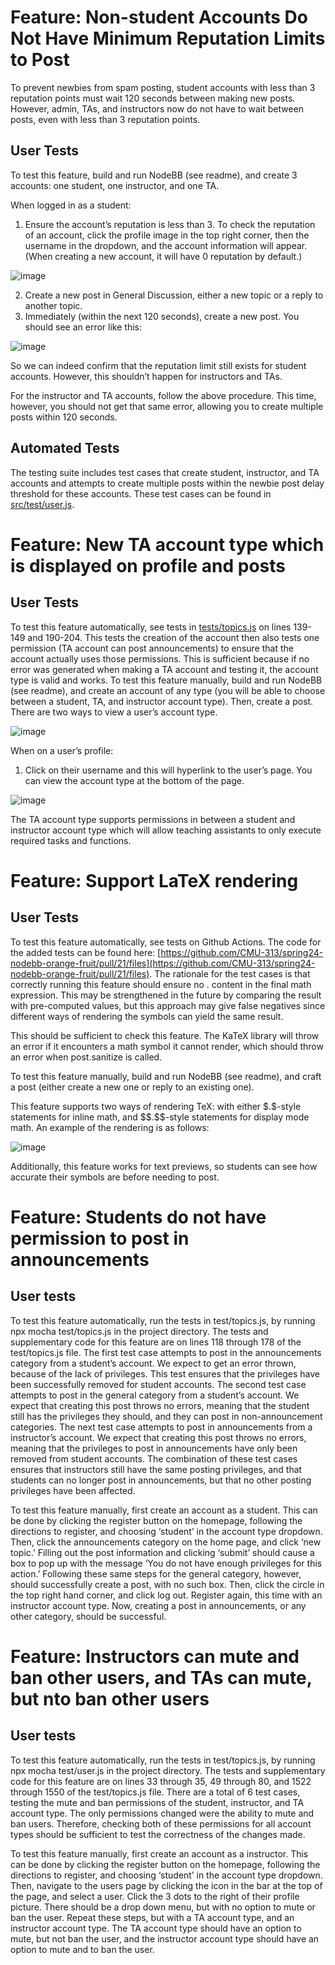 # Feature: Non-student Accounts Do Not Have Minimum Reputation Limits to Post

To prevent newbies from spam posting, student accounts with less than 3 reputation points must wait 120 seconds between making new posts. However, admin, TAs, and instructors now do not have to wait between posts, even with less than 3 reputation points.

## User Tests
To test this feature, build and run NodeBB (see readme), and create 3 accounts: one student, one instructor, and one TA.

When logged in as a student:
1. Ensure the account’s reputation is less than 3. To check the reputation of an account, click the profile image in the top right corner, then the username in the dropdown, and the account information will appear. (When creating a new account, it will have 0 reputation by default.)

![image](https://drive.google.com/uc?export=view&id=1tpuR9pJKu6PaDV2Qfu_LUTTXe3r5Z2EZ)

2. Create a new post in General Discussion, either a new topic or a reply to another topic. 
3. Immediately (within the next 120 seconds), create a new post. You should see an error like this: 

![image](https://drive.google.com/uc?export=view&id=1GhmgArMq-aqQEJeboDPo-wIswN1BGyB0)

So we can indeed confirm that the reputation limit still exists for student accounts. However, this shouldn’t happen for instructors and TAs.

For the instructor and TA accounts, follow the above procedure. This time, however, you should not get that same error, allowing you to create multiple posts within 120 seconds.

## Automated Tests
The testing suite includes test cases that create student, instructor, and TA accounts and attempts to create multiple posts within the newbie post delay threshold for these accounts. These test cases can be found in [src/test/user.js](src/test/user.js).

# Feature: New TA account type which is displayed on profile and posts

## User Tests
To test this feature automatically, see tests in [tests/topics.js](test/topics.js) on lines 139-149 and 190-204. This tests the creation of the account then also tests one permission (TA account can post announcements) to ensure that the account actually uses those permissions. This is sufficient because if no error was generated when making a TA account and testing it, the account type is valid and works.
To test this feature manually, build and run NodeBB (see readme), and create an account of any type (you will be able to choose between a student, TA, and instructor account type). Then, create a post. There are two ways to view a user’s account type.

![image](https://drive.google.com/uc?export=view&id=1khswyh9GNdvvn3kVcvUJBd7dugnDzwwt)

When on a user’s profile: 
1. Click on their username and this will hyperlink to the user’s page. You can view the account type at the bottom of the page. 

![image](https://drive.google.com/uc?export=view&id=1WYb9gEofqQ1sq0-GO5BBazA9RrLVNXiN)

The TA account type supports permissions in between a student and instructor account type which will allow teaching assistants to only execute required tasks and functions. 

# Feature: Support LaTeX rendering

## User Tests
To test this feature automatically, see tests on Github Actions. The code for the added tests can be found here: [https://github.com/CMU-313/spring24-nodebb-orange-fruit/pull/21/files](https://github.com/CMU-313/spring24-nodebb-orange-fruit/pull/21/files). The rationale for the test cases is that correctly running this feature should ensure no $.$ content in the final math expression. This may be strengthened in the future by comparing the result with pre-computed values, but this approach may give false negatives since different ways of rendering the symbols can yield the same result.

This should be sufficient to check this feature. The KaTeX library will throw an error if it encounters a math symbol it cannot render, which should throw an error when post.sanitize is called.

To test this feature manually, build and run NodeBB (see readme), and craft a post (either create a new one or reply to an existing one).

This feature supports two ways of rendering TeX: with either $`\$`$.$`\$`$-style statements for inline math, and $`\$\$`$.$`\$\$`$-style statements for display mode math. An example of the rendering is as follows:

![image](https://drive.google.com/uc?export=view&id=12u-D7R87uQfh9UR3l8kuFWGX3fKd6Rqs)


Additionally, this feature works for text previews, so students can see how accurate their symbols are before needing to post.

# Feature: Students do not have permission to post in announcements

## User tests
To test this feature automatically, run the tests in test/topics.js, by running npx mocha test/topics.js in the project directory. The tests and supplementary code for this feature are on lines 118 through 178 of the test/topics.js file. The first test case attempts to post in the announcements category from a student’s account. We expect to get an error thrown, because of the lack of privileges. This test ensures that the privileges have been successfully removed for student accounts. The second test case attempts to post in the general category from a student’s account. We expect that creating this post throws no errors, meaning that the student still has the privileges they should, and they can post in non-announcement categories. The next test case attempts to post in announcements from a instructor’s account. We expect that creating this post throws no errors, meaning that the privileges to post in announcements have only been removed from student accounts. The combination of these test cases ensures that instructors still have the same posting privileges, and that students can no longer post in announcements, but that no other posting privileges have been affected. 

To test this feature manually, first create an account as a student. This can be done by clicking the register button on the homepage, following the directions to register, and choosing ‘student’ in the account type dropdown. Then, click the announcements category on the home page, and click ‘new topic.’ Filling out the post information and clicking ‘submit’ should cause a box to pop up with the message ‘You do not have enough privileges for this action.’ Following these same steps for the general category, however, should successfully create a post, with no such box. Then, click the circle in the top right hand corner, and click log out. Register again, this time with an instructor account type. Now, creating a post in announcements, or any other category, should be successful.

# Feature: Instructors can mute and ban other users, and TAs can mute, but nto ban other users

## User tests
To test this feature automatically, run the tests in test/topics.js, by running npx mocha test/user.js in the project directory. The tests and supplementary code for this feature are on lines 33 through 35, 49 through 80, and 1522 through 1550 of the test/topics.js file. There are a total of 6 test cases, testing the mute and ban permissions of the student, instructor, and TA account type. The only permissions changed were the ability to mute and ban users. Therefore, checking both of these permissions for all account types should be sufficient to test the correctness of the changes made.

To test this feature manually, first create an account as a instructor. This can be done by clicking the register button on the homepage, following the directions to register, and choosing ‘student’ in the account type dropdown. Then, navigate to the users page by clicking the icon in the bar at the top of the page, and select a user. Click the 3 dots to the right of their profile picture. There should be a drop down menu, but with no option to mute or ban the user. Repeat these steps, but with a TA account type, and an instructor account type. The TA account type should have an option to mute, but not ban the user, and the instructor account type should have an option to mute and to ban the user.



